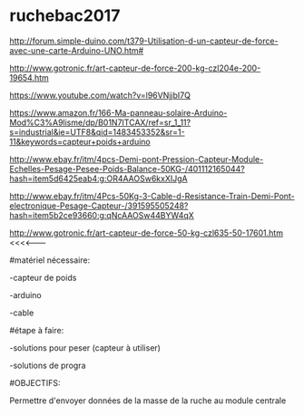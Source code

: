 # ruchebac2017

http://forum.simple-duino.com/t379-Utilisation-d-un-capteur-de-force-avec-une-carte-Arduino-UNO.htm# </p>
http://www.gotronic.fr/art-capteur-de-force-200-kg-czl204e-200-19654.htm </p>
https://www.youtube.com/watch?v=l96VNjjbI7Q </p>
https://www.amazon.fr/166-Ma-panneau-solaire-Arduino-Mod%C3%A9lisme/dp/B01N7ITCAX/ref=sr_1_11?s=industrial&ie=UTF8&qid=1483453352&sr=1-11&keywords=capteur+poids+arduino  </p>
http://www.ebay.fr/itm/4pcs-Demi-pont-Pression-Capteur-Module-Echelles-Pesage-Pesee-Poids-Balance-50KG-/401112165044?hash=item5d6425eab4:g:OR4AAOSw6kxXIJgA </p>

http://www.ebay.fr/itm/4Pcs-50Kg-3-Cable-d-Resistance-Train-Demi-Pont-electronique-Pesage-Capteur-/391595505248?hash=item5b2ce93660:g:qNcAAOSw44BYW4qX  </p>

http://www.gotronic.fr/art-capteur-de-force-50-kg-czl635-50-17601.htm       <<<<--- </p>


#matériel nécessaire: 

-capteur de poids </p>
-arduino</p>
-cable</p>


#étape à faire:

-solutions pour peser  (capteur à utiliser)</p>

-solutions de progra </p>


#OBJECTIFS:

Permettre d'envoyer données de la masse de la ruche au module centrale
        




